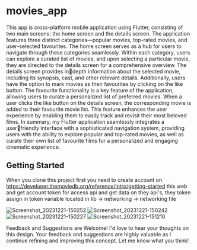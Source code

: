 # movies_app

This app is cross-platform mobile application using Flutter, 
consisting of two main screens: the home screen and the details 
screen. The application features three distinct categories—popular 
movies, top-rated movies, and user-selected favourites. The home 
screen serves as a hub for users to navigate through these categories 
seamlessly.
Within each category, users can explore a curated list of movies, and 
upon selecting a particular movie, they are directed to the details 
screen for a comprehensive overview. The details screen provides indepth information about the selected movie, including its synopsis, 
cast, and other relevant details. Additionally, users have the option 
to mark movies as their favourites by clicking on the like button.
The favourite functionality is a key feature of the application, 
allowing users to curate a personalized list of preferred movies. 
When a user clicks the like button on the details screen, the 
corresponding movie is added to their favourite movie list. This 
feature enhances the user experience by enabling them to easily 
track and revisit their most beloved films.
In summary, my Flutter application seamlessly integrates a userfriendly interface with a sophisticated navigation system, providing 
users with the ability to explore popular and top-rated movies, as 
well as curate their own list of favourite films for a personalized and 
engaging cinematic experience.


## Getting Started

When you clone this project first you need to create account on https://developer.themoviedb.org/reference/intro/getting-started 
this web and get account token for access api and get data on they api's, 
they token assign in token variable located in lib -> networking -> networking file


![Screenshot_20231221-150252](https://github.com/Kunal645/movies_app/assets/89443555/210c1fb1-17ee-4a51-951d-8666bab9763a)
![Screenshot_20231221-150242](https://github.com/Kunal645/movies_app/assets/89443555/adf8e193-bf53-48d9-997a-2c1ce92808c6)
![Screenshot_20231221-150227](https://github.com/Kunal645/movies_app/assets/89443555/7c59f8ae-3b40-4d08-87c7-677fbd153cf9)
![Screenshot_20231221-151210](https://github.com/Kunal645/movies_app/assets/89443555/a7081b0d-6710-4e11-aa84-f608369d96de)

Feedback and Suggestions are Welcome!
I'd love to hear your thoughts on this design. Your feedback and suggestions are highly valuable as I continue refining and improving this concept. Let me know what you think!
